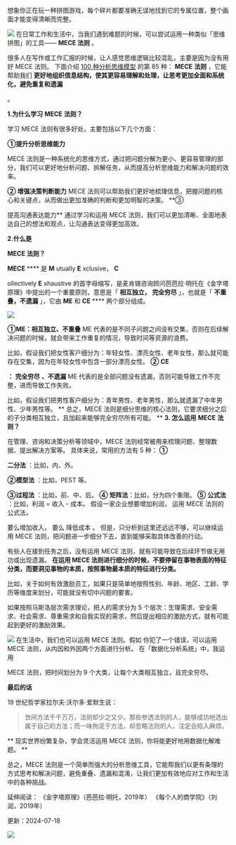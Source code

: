 想象你正在玩一种拼图游戏，每个碎片都要准确无误地找到它的专属位置，整个画面才能变得清晰而完整。

![](https://mmbiz.qpic.cn/mmbiz_png/giaycic3UNwo3qKibvZKWFF3IFV38eSWXXwBhzhhdDQhkrkNB42ooaLjZAu6R15aaFrsXLK4ibFLHEwx7iaaJwNVuuQ/640?wx_fmt=png&from=appmsg) 在日常工作和生活中，当我们遇到难题的时候，可以尝试运用一种类似「思维拼图」的工具—— **MECE 法则** 。

很多人在写作或工作汇报的时候，让人感觉思维逻辑比较混乱，主要是因为没有用好 MECE 法则。  下面介绍 [100 种分析思维模型](https://mp.weixin.qq.com/mp/appmsgalbum?__biz=MzA4ODE2OTIxMw==&action=getalbum&album_id=1701638273011351554#wechat_redirect) 的第 85 种： **MECE** **法则** ，它能帮助我们 **更好地组织信息结构，使其更容易理解和处理，让思考更加全面和系统化，避免重复和遗漏**

。

**1.为什么学习** **MECE** **法则？**

 学习 MECE 法则有很多好处，主要包括以下几个方面： 

**①提升分析思维能力**

MECE 法则是一种系统化的思维方式，通过把问题分解为更小、更容易管理的部分，我们可以更好地分析问题、拆解任务，从而提高分析思维能力和解决问题的效率。

**② 增强决策判断能力** MECE 法则可以帮助我们更好地梳理信息，把握问题的核心和关键点，从而做出更加准确的判断和更加明智的决策。  **③

提高沟通表达能力** 通过学习和运用 MECE 法则，我们可以更加清晰、全面地表达自己的想法和观点，让沟通表达变得更加高效。

**2.什么是**

**MECE** **法则？**

 **MECE** **** 是 **M** utually **E** xclusive， **C**

ollectively **E** xhaustive 的首字母缩写，是麦肯锡咨询顾问芭芭拉·明托在《金字塔原理》中提出的一个重要原则，意思是「 **相互独立，** **完全穷尽** 」，也就是「 **不重叠，不遗漏** 」，它由 **ME** 和 **CE** **** 两个部分组成。

![](https://mmbiz.qpic.cn/mmbiz_png/giaycic3UNwo3qKibvZKWFF3IFV38eSWXXwnZEqibElbuZaWyQRxAGp0215vYichITJCqqne6IFBqoP9mRxnjrKic7Ow/640?wx_fmt=png&from=appmsg) 

**①ME：相互独立、不重叠** ME 代表的是不同子问题之间没有交集，否则在后续解决问题的时候，就会带来工作重复的情况，导致时间等资源的浪费。

比如，假设我们把女性客户细分为：年轻女性、漂亮女性、老年女性，那么就可能存在交集，因为在年轻女性中包含一部分漂亮女性。  **②** **CE**

**：** **完全穷尽** **、不遗漏** ME 代表的是全部问题没有遗漏，否则可能导致工作不完整，进而导致工作失败。

比如，假设我们把男性客户细分为：青年男性、老年男性，那么就遗漏了中年男性、少年男性等。  ** 总之，MECE 法则是细分思维的核心法则，它要求细分之后的子分类相互独立，且加起来能够完全穷尽所有可能。  ** **3. 怎么运用** **MECE** **法则？**

在管理、咨询和决策分析等领域中，MECE 法则经常被用来梳理问题、整理数据、提出解决方案等。  具体来说，常用的方法有 5 种：  **①**

**二分法** ：比如，内、外。 

**②模型法** ：比如，PEST 等。 

**③过程法** ：比如，前、中、后。  **④** **矩阵法**：比如，分为四个象限。  **⑤** **公式法** ：比如，利润 = 收入 - 成本。  假设一家企业想要增加利润，  运用 MECE 法则的公式法，

要么增加收入，  要么  降低成本  。  但是，只分析到这里还远远不够，可以继续运用 MECE 法则，把问题进一步细分下去，直到能够采取具体改善的行动。

有些人在接到任务之后，没有运用 MECE 法则，就有可能导致在后续环节做无用功或出现遗漏。  **在运用 MECE 法则进行细分的时候，不要停留在事物表面的特征分类，而要洞见事物的本质，按照事物最本质的特征进行分类。**

比如，关于如何有效激励员工，如果只是简单地按照性别、年龄、地区、工龄、学历等维度来划分，可能就没有切中问题的要害。

如果按照马斯洛层次需求理论，把人的需求分为 5 个层次：生理需求、安全需求、社会需求、尊重需求和自我实现的需求，然后提出相应的激励方式，就有可能起到更好的激励效果。

![](https://mmbiz.qpic.cn/mmbiz_png/giaycic3UNwo3qKibvZKWFF3IFV38eSWXXwBE4dWqXd3zPO8GZt7r9g452LNV3PzaEB72uctU0ibYvIibeG2h0Hateg/640?wx_fmt=png&from=appmsg) 在生活中，我们也可以运用 MECE 法则。假如  你犯了一个错误，可以运用 MECE 法则，从内因和外因两个方面进行分析。  在「数据化分析系统」中，我运用

MECE 法则，把时间划分为 9 个大类，让每个大类相互独立，且完全穷尽。  

**最后的话**

 19 世纪哲学家拉尔夫·沃尔多·爱默生说：

> 世间方法千千万万，法则却少之又少。那些参透法则的人，能够成功地选出属于自己的方法；而一味拘泥于方法，却忽略法则的人，注定会陷入麻烦。

** 现实世界纷繁复杂，学会灵活运用 MECE 法则，你将能更好地用数据化解难题。  **

总之，MECE 法则是一个简单而强大的分析思维工具，它能帮我们以更有条理的方式思考和解决问题，避免重叠、遗漏和混淆，让我们更加有效地应对工作和生活中的各种挑战。

延伸阅读：  《金字塔原理》（芭芭拉·明托，2019年）  《每个人的商学院》（刘润，2019年）

更新：2024-07-18

![](https://visitor-badge.laobi.icu/badge?page_id=sjhfx.linji&left_text=PageViews&right_color=%2300589F)